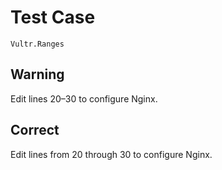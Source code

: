 # Test Case

    Vultr.Ranges

## Warning

Edit lines 20–30 to configure Nginx.  

## Correct

Edit lines from 20 through 30 to configure Nginx.  
